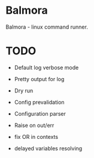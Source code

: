 Balmora
=======

Balmora - linux command runner.



TODO
====

* Default log verbose mode
* Pretty output for log
* Dry run
* Config prevalidation

* Configuration parser
* Raise on out/err

* fix OR in contexts
* delayed variables resolving